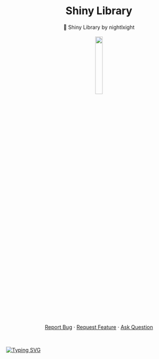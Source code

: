   <h1 align="center">Shiny Library</h1>

  <p align="center">
    🤖 Shiny Library by nightlxight
    <br />
    <br />
    <img src="https://github.com/vimalverma558/vimalverma558/blob/v2/img/hello.gif" width="20%">
    <br />
    <a href="https://github.com/nightlxight/shiny-library/issues/new/choose">Report Bug</a>
    ·
    <a href="https://github.com/nightlxight/shiny-library/issues/new/choose">Request Feature</a>
    ·
    <a href="https://github.com/nightlxight/shiny-library/issues/new/choose">Ask Question</a>
  </p>
</p>

<br>

[![Typing SVG](https://readme-typing-svg.herokuapp.com?font=Robot-Bold&size=30&color=330033&center=true&vCenter=true&width=900&height=110&lines=🎉+Shiny+Library+🎉;🤖+made+by+nightlxight)](https://git.io/typing-svg)